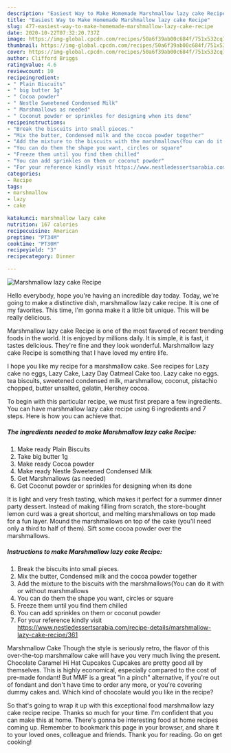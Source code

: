 ```yaml
---
description: "Easiest Way to Make Homemade Marshmallow lazy cake Recipe"
title: "Easiest Way to Make Homemade Marshmallow lazy cake Recipe"
slug: 477-easiest-way-to-make-homemade-marshmallow-lazy-cake-recipe
date: 2020-10-22T07:32:20.737Z
image: https://img-global.cpcdn.com/recipes/50a6f39ab00c684f/751x532cq70/marshmallow-lazy-cake-recipe-recipe-main-photo.jpg
thumbnail: https://img-global.cpcdn.com/recipes/50a6f39ab00c684f/751x532cq70/marshmallow-lazy-cake-recipe-recipe-main-photo.jpg
cover: https://img-global.cpcdn.com/recipes/50a6f39ab00c684f/751x532cq70/marshmallow-lazy-cake-recipe-recipe-main-photo.jpg
author: Clifford Briggs
ratingvalue: 4.6
reviewcount: 10
recipeingredient:
- " Plain Biscuits"
- " big butter 1g"
- " Cocoa powder"
- " Nestle Sweetened Condensed Milk"
- " Marshmallows as needed"
- " Coconut powder or sprinkles for designing when its done"
recipeinstructions:
- "Break the biscuits into small pieces."
- "Mix the butter, Condensed milk and the cocoa powder together"
- "Add the mixture to the biscuits with the marshmallows(You can do it with or without marshmallows"
- "You can do them the shape you want, circles or square"
- "Freeze them until you find them chilled"
- "You can add sprinkles on them or coconut powder"
- "For your reference kindly visit https://www.nestledessertsarabia.com/recipe-details/marshmallow-lazy-cake-recipe/361"
categories:
- Recipe
tags:
- marshmallow
- lazy
- cake

katakunci: marshmallow lazy cake 
nutrition: 167 calories
recipecuisine: American
preptime: "PT34M"
cooktime: "PT30M"
recipeyield: "3"
recipecategory: Dinner

---
```



![Marshmallow lazy cake Recipe](https://img-global.cpcdn.com/recipes/50a6f39ab00c684f/751x532cq70/marshmallow-lazy-cake-recipe-recipe-main-photo.jpg)

Hello everybody, hope you're having an incredible day today. Today, we're going to make a distinctive dish, marshmallow lazy cake recipe. It is one of my favorites. This time, I'm gonna make it a little bit unique. This will be really delicious.

Marshmallow lazy cake Recipe is one of the most favored of recent trending foods in the world. It is enjoyed by millions daily. It is simple, it is fast, it tastes delicious. They're fine and they look wonderful. Marshmallow lazy cake Recipe is something that I have loved my entire life.

I hope you like my recipe for a marshmallow cake. See recipes for Lazy cake no eggs, Lazy Cake, Lazy Day Oatmeal Cake too. Lazy cake no eggs. tea biscuits, sweetened condensed milk, marshmallow, coconut, pistachio chopped, butter unsalted, gelatin, Hershey cocoa.


To begin with this particular recipe, we must first prepare a few ingredients. You can have marshmallow lazy cake recipe using 6 ingredients and 7 steps. Here is how you can achieve that.

<!--inarticleads1-->

##### The ingredients needed to make Marshmallow lazy cake Recipe:

1. Make ready  Plain Biscuits
1. Take  big butter 1g
1. Make ready  Cocoa powder
1. Make ready  Nestle Sweetened Condensed Milk
1. Get  Marshmallows (as needed)
1. Get  Coconut powder or sprinkles for designing when its done


It is light and very fresh tasting, which makes it perfect for a summer dinner party dessert. Instead of making filling from scratch, the store-bought lemon curd was a great shortcut, and melting marshmallows on top made for a fun layer. Mound the marshmallows on top of the cake (you&#39;ll need only a third to half of them). Sift some cocoa powder over the marshmallows. 

<!--inarticleads2-->

##### Instructions to make Marshmallow lazy cake Recipe:

1. Break the biscuits into small pieces.
1. Mix the butter, Condensed milk and the cocoa powder together
1. Add the mixture to the biscuits with the marshmallows(You can do it with or without marshmallows
1. You can do them the shape you want, circles or square
1. Freeze them until you find them chilled
1. You can add sprinkles on them or coconut powder
1. For your reference kindly visit https://www.nestledessertsarabia.com/recipe-details/marshmallow-lazy-cake-recipe/361


Marshmallow Cake Though the style is seriously retro, the flavor of this over-the-top marshmallow cake will have you very much living the present. Chocolate Caramel Hi Hat Cupcakes Cupcakes are pretty good all by themselves. This is highly economical, especially compared to the cost of pre-made fondant! But MMF is a great &#34;in a pinch&#34; alternative, if you&#39;re out of fondant and don&#39;t have time to order any more, or you&#39;re covering dummy cakes and. Which kind of chocolate would you like in the recipe? 

So that's going to wrap it up with this exceptional food marshmallow lazy cake recipe recipe. Thanks so much for your time. I'm confident that you can make this at home. There's gonna be interesting food at home recipes coming up. Remember to bookmark this page in your browser, and share it to your loved ones, colleague and friends. Thank you for reading. Go on get cooking!
